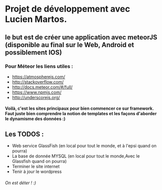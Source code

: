 # Projet de développement avec Lucien Martos.
## le but est de créer une application avec meteorJS (disponible au final sur le Web, Android et possiblement IOS)

### Pour Méteor les liens utiles : 
* https://atmospherejs.com/
* http://stackoverflow.com/
* http://docs.meteor.com/#/full/
* https://www.npmjs.com/
* http://underscorejs.org/

#### Voilà, c'est les sites principaux pour bien commencer ce sur framework. Faut juste bien comprendre la notion de templates et les façons d'aborder le dynamisme des données :) 

## Les TODOS : 
* Web service GlassFish (en local pour tout le monde, et à l'epsi quand on pourra)
* La base de donnée MYSQL (en local pour tout le monde,Avec le Glassfish quand on pourra)
* Terminer le site internet
* Tenir à jour le wordpress 

###### On est déter ! :)
